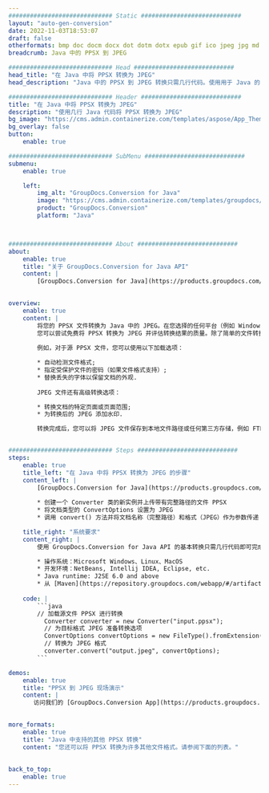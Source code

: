 ```yaml
---
############################# Static ############################
layout: "auto-gen-conversion"
date: 2022-11-03T18:53:07
draft: false
otherformats: bmp doc docm docx dot dotm dotx epub gif ico jpeg jpg md odt ott pdf png psd rtf tex tif tiff txt xps
breadcrumb: Java 中的 PPSX 到 JPEG

############################# Head ############################
head_title: "在 Java 中将 PPSX 转换为 JPEG"
head_description: "Java 中的 PPSX 到 JPEG 转换只需几行代码。使用用于 Java 的 GroupDocs 文档转换 API 转换 160 多种文件格式"

############################# Header ############################
title: "在 Java 中将 PPSX 转换为 JPEG"
description: "使用几行 Java 代码将 PPSX 转换为 JPEG"
bg_image: "https://cms.admin.containerize.com/templates/aspose/App_Themes/V3/images/bg/header1.png"
bg_overlay: false
button:
    enable: true

############################# SubMenu ############################
submenu:
    enable: true

    left:
        img_alt: "GroupDocs.Conversion for Java"
        image: "https://cms.admin.containerize.com/templates/groupdocs/images/product-logos/90x90-noborder/groupdocs-conversion-java.png"
        product: "GroupDocs.Conversion"
        platform: "Java"



############################# About ############################
about:
    enable: true
    title: "关于 GroupDocs.Conversion for Java API"
    content: |
        [GroupDocs.Conversion for Java](https://products.groupdocs.com/conversion/java/) 是一种高级文件格式转换 API，用于在 Microsoft Office、OpenDocument、PDF、HTML、电子邮件、CAD 等流行图像和文档格式之间进行转换。只需几行代码即可完成更多工作。本机 API 会自动检测原始文档的格式，并提供许多选项来自定义转换后的文档。除了从文档中提取信息的功能外，它还默认支持将转换结果缓存到本地磁盘。但是，任何类型的缓存存储都可以通过实施适当的接口来支持 - Amazon S3、Dropbox、Google Drive、Windows Azure、Reddis 或任何其他接口。
    

overview:
    enable: true
    content: |
        将您的 PPSX 文件转换为 Java 中的 JPEG。在您选择的任何平台（例如 Windows、Linux、macOS）上，只需几行 Java 代码。
        您可以尝试免费将 PPSX 转换为 JPEG 并评估转换结果的质量。除了简单的文件转换脚本外，您还可以尝试更复杂的选项来加载 PPSX 源文件并存储 JPEG 输出。 
        
        例如，对于源 PPSX 文件，您可以使用以下加载选项：

        * 自动检测文件格式;
        * 指定受保护文件的密码（如果文件格式支持）;
        * 替换丢失的字体以保留文档的外观.
        
        JPEG 文件还有高级转换选项：

        * 转换文档的特定页面或页面范围;
        * 为转换后的 JPEG 添加水印.

        转换完成后，您可以将 JPEG 文件保存到本地文件路径或任何第三方存储，例如 FTP、Amazon S3、Google Drive、Dropbox 等。请注意 - 转换 PPSX到 JPEG，您不需要安装任何额外的软件，例如 MS Office、Open Office、Adobe Acrobat Reader 等。


############################# Steps ############################
steps:
    enable: true
    title_left: "在 Java 中将 PPSX 转换为 JPEG 的步骤"
    content_left: |
        [GroupDocs.Conversion for Java](https://products.groupdocs.com/conversion/java/) 允许开发人员使用几行代码轻松地将 PPSX 文件转换为 JPEG。
        
        * 创建一个 Converter 类的新实例并上传带有完整路径的文件 PPSX
        * 将文档类型的 ConvertOptions 设置为 JPEG
        * 调用 convert() 方法并将文档名称（完整路径）和格式（JPEG）作为参数传递

    title_right: "系统要求"
    content_right: |
        使用 GroupDocs.Conversion for Java API 的基本转换只需几行代码即可完成。所有主要平台和操作系统都支持我们的 API。在执行以下代码之前，请确保您的系统上安装了以下先决条件。

        * 操作系统：Microsoft Windows、Linux、MacOS
        * 开发环境：NetBeans, Intellij IDEA, Eclipse, etc.
        * Java runtime: J2SE 6.0 and above
        * 从 [Maven](https://repository.groupdocs.com/webapp/#/artifacts/browse/tree/General/repo/com/groupdocs/groupdocs-conversion) 获取最新的 GroupDocs.Conversion for Java
         
    code: |
        ```java    
        // 加载源文件 PPSX 进行转换
          Converter converter = new Converter("input.ppsx");
          // 为目标格式 JPEG 准备转换选项
          ConvertOptions convertOptions = new FileType().fromExtension("jpeg").getConvertOptions();
          // 转换为 JPEG 格式
          converter.convert("output.jpeg", convertOptions);
        ```

demos:
    enable: true
    title: "PPSX 到 JPEG 现场演示"
    content: |
       访问我们的 [GroupDocs.Conversion App](https://products.groupdocs.app/conversion/family) 网站并立即尝试 PPSX 到 JPEG 转换。免费演示具有以下好处
          

more_formats:
    enable: true
    title: "Java 中支持的其他 PPSX 转换"
    content: "您还可以将 PPSX 转换为许多其他文件格式。请参阅下面的列表。"
       
       
back_to_top:
    enable: true
---
```

